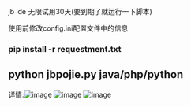 jb ide 无限试用30天(要到期了就运行一下脚本)

使用前修改config.ini配置文件中的信息

### pip install -r requestment.txt

## python jbpojie.py java/php/python

详情:![image](https://user-images.githubusercontent.com/56790427/180118562-357073dd-be6a-4c52-80ad-7e5ec1579904.png)
![image](https://user-images.githubusercontent.com/56790427/180118645-ada165ae-aeb7-401d-bb21-6e8e998dd60a.png)
![image](https://user-images.githubusercontent.com/56790427/180118681-8538886e-fad0-49cd-88cb-3e249518242d.png)
